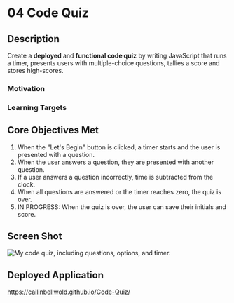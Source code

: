 # 04 Code Quiz

## Description

Create a **deployed** and **functional code quiz** by writing JavaScript that runs a timer, presents users with multiple-choice questions, tallies a score and stores high-scores.

### Motivation


### Learning Targets


## Core Objectives Met

1. When the "Let's Begin" button is clicked, a timer starts and the user is presented with a question.
2. When the user answers a question, they are presented with another question.
3. If a user answers a question incorrectly, time is subtracted from the clock.
4. When all questions are answered or the timer reaches zero, the quiz is over.
5. IN PROGRESS: When the quiz is over, the user can save their initials and score.

## Screen Shot

![My code quiz, including questions, options, and timer.](./assets/images/Code-Quiz-Screenshot1.png) 

## Deployed Application

https://cailinbellwold.github.io/Code-Quiz/
#
